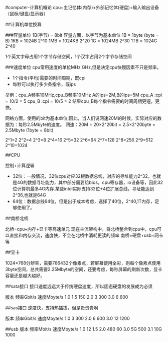 #computer-计算机概论
cpu+主记忆体(内存)+外部记忆体(硬盘)+输入输出设备（鼠标/键盘/显示器）

##计算机单位换算

###容量单位
1B(字节) = 8bit		容量方面，以字节为基本单位
1B = 1byte		(byte = B)
1KB = 1024B		2^10
1MB = 1024KB		2^20
1G = 1024MB		2^30
1TB = 1024G 		2^40

1个英文字母占用1个字节存储空间，1个汉字占用2个字节存储空间

###速度单位
cpu常用速度的单位MHz GHz,但是决定cpu快慢因素不只是频率。
-  1个指令(平均)需要的时间周期，既cpi
-  每秒可以执行多少条指令，既ips

举例：cpu_A频率10MHz,cpu_B频率10MHz
A的ips=2M,B的ips=5M
cpu_A :cpi = 10/2 = 5
cpu_B :cpi = 10/5 = 2
结果cpu_B每个指令需要的时间周期更短，更快。


网络方面，使用的bit为基本单位;因此，当人们说网速20M的时候，实际对应的数据为：每秒2.5Mbyte的速度。
网速：20M = 20×2^20bit = 2.5×2^20byte = 2.5Mbyte (1byte = 8bit)

2^1=2
2^2=4
2^3=8
2^4=16
2^5=32
2^6=64
2^7=128
2^8=256
2^9=512
2^10=1024

##CPU

控制+计算逻辑

-  32位：一般情况，32位cpu对应32根数据总线，对应的寻址能力2^32，也就是4G的数据寻址能力，其中部分需要给bios，cpu寄存器，io设备等，因此32位计算机最多4G内存.某些intel实际支持32位+4位扩展总线，寻址能达到2^36,也就是64G
-  64位：数据总线64位，但是出于成本考虑，选择了40位，2^40,1T内存，足够使用了。

##南桥北桥

北桥=cpu+内存+显卡等高速单元	现在主流架构中，将北桥整合到cpu中，cpu可以直接和内存交流，速度快，不会在北桥中消耗更读的频率
南桥=硬盘+usb+网卡等

##显卡

1024×768分辨率，需要786432个像素点，若屏幕使用全彩，则每个像素点使用3byte空间，总共需要2.25Mbyte的空间，还要考虑，每秒屏幕的刷新次数，显卡容量还是越大越好。

##sata接口
接口速度远远大于传统硬盘速度，所以固态硬盘的发展成为必须

版本 频率Gbit/s 速度Mbyte/s
1.0     1.5        150
2.0	3	   300
3.0	6	   600

##sas接口
速度快，支持热插拔，但是贵贵贵啊

版本 频率Gbit/s 速度Mbyte/s
1.0     3          300
2.0     6          600
3.0     12         1200

##usb
版本 频率Mbit/s 速度Mbyte/s
1.0     12          1.5
2.0     480         60
3.0     5G          500
3.1	10G	    1000	
